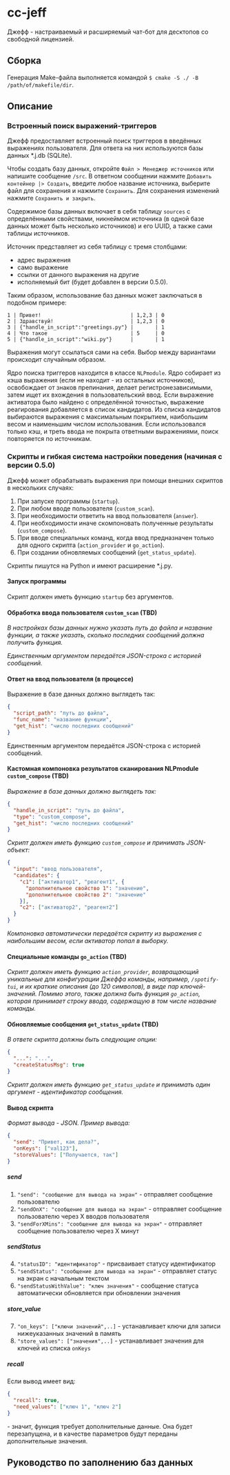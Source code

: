 # cc-jeff

Джефф - настраиваемый и расширяемый чат-бот для десктопов со свободной лицензией.

## Сборка

Генерация Make-файла выполняется командой `$ cmake -S ./ -B /path/of/makefile/dir`.

## Описание

### Встроенный поиск выражений-триггеров

Джефф предоставляет встроенный поиск триггеров в введённых выражениях пользователя. Для ответа на них используются базы данных \*.j.db (SQLite).

Чтобы создать базу данных, откройте `Файл > Менеджер источников` или напишите сообщение `/src`. В ответном сообщении нажмите `Добавить контейнер |> Создать`, введите любое название источника, выберите файл для сохранения и нажмите `Сохранить`. Для сохранения изменений нажмите `Сохранить и закрыть`.

Содержимое базы данных включает в себя таблицу `sources` с определёнными свойствами, никнеймом источника (в одной базе данных может быть несколько источников) и его UUID, а также сами таблицы источников.

Источник представляет из себя таблицу с тремя столбцами: 

- адрес выражения
- само выражение
- ссылки от данного выражения на другие
- исполняемый бит (будет добавлен в версии 0.5.0).

Таким образом, использование баз данных может заключаться в подобном примере:

```
1 | Привет!                             | 1,2,3 | 0
2 | Здравствуй!                         | 1,2,3 | 0
3 | {"handle_in_script":"greetings.py"} |       | 1
4 | Что такое                           | 5     | 0
5 | {"handle_in_script":"wiki.py"}      |       | 1
```

Выражения могут ссылаться сами на себя. Выбор между вариантами происходит случайным образом.

Ядро поиска триггеров находится в классе `NLPmodule`. Ядро собирает из кэша выражения (если не находит - из остальных источников), освобождает от знаков препинания, делает регистронезависимыми, затем ищет их вхождения в пользовательский ввод. Если выражение активатора было найдено с определённой точностью, выражение реагирования добавляется в список кандидатов. Из списка кандидатов выбираются выражения с максимальным покрытием, наибольшим весом и наименьшим числом использования. Если использовался только кэш, и треть ввода не покрыта ответными выражениями, поиск повторяется по источникам.

### Скрипты и гибкая система настройки поведения (начиная с версии 0.5.0)

Джефф может обрабатывать выражения при помощи внешних скриптов в нескольких случаях:

1. При запуске программы (`startup`).
2. При любом вводе пользователя (`custom_scan`).
3. При необходимости ответить на ввод пользователя (`answer`).
4. При необходимости иначе скомпоновать полученные результаты (`custom_compose`).
5. При вводе специальных команд, когда ввод предназначен только для одного скрипта (`action_provider` и `go_action`).
6. При создании обновляемых сообщений (`get_status_update`).

Скрипты пишутся на Python и имеют расширение \*.j.py.

#### Запуск программы

Скрипт должен иметь функцию `startup` без аргументов.

#### Обработка ввода пользователя `custom_scan` (TBD)

*В настройках базы данных нужно указать путь до файла и название функции, а также указать, сколько последних сообщений должна получить функция.*

*Единственным аргументом передаётся JSON-строка с историей сообщений.*

#### Ответ на ввод пользователя (в процессе)

Выражение в базе данных должно выглядеть так:

```json
{
  "script_path": "путь до файла",
  "func_name": "название функции",
  "get_hist": "число последних сообщений"
}
```

Единственным аргументом передаётся JSON-строка с историей сообщений.

#### Кастомная компоновка результатов сканирования NLPmodule `custom_compose` (TBD)

*Выражение в базе данных должно выглядеть так:*

```json
{
  "handle_in_script": "путь до файла",
  "type": "custom_compose",
  "get_hist": "число последних сообщений"
}
```

*Скрипт должен иметь функцию `custom_compose` и принимать JSON-объект:*

```json
{
  "input": "ввод пользователя",
  "candidates": {
    "c1": ["активатор1", "реагент1", {
      "дополнительное свойство 1": "значение",
      "дополнительное свойство 2": "значение"
    }],
    "c2": ["активатор2", "реагент2"]
  }
}
```

*Компоновка автоматически передаётся скрипту из выражения с наибольшим весом, если активатор попал в выборку.*

#### Специальные команды `go_action` (TBD)

*Скрипт должен иметь функцию `action_provider`, возвращающий уникальные для конфигурации Джеффа команды, например, `/spotify-tui`, и их краткие описания (до 120 символов), в виде пар ключей-значений. Помимо этого, также должна быть функция `go_action`, которая принимает строку ввода, содержащую в том числе название команды.*

#### Обновляемые сообщения `get_status_update` (TBD)

*В ответе скрипта должны быть следующие опции:*

```json
{ 
  "...": "...",
  "createStatusMsg": true
}
```

*Скрипт должен иметь функцию `get_status_update` и принимать один аргумент - идентификатор сообщения.*

#### Вывод скрипта

*Формат вывода - JSON. Пример вывода:*

```json
{
  "send": "Привет, как дела?",
  "onKeys": ["val123"],
  "storeValues": ["Получается, так"]
}
```

##### send

1. `"send": "сообщение для вывода на экран"` - отправляет сообщение пользователю
2. `"sendOnX": "сообщение для вывода на экран"` - отправляет сообщение пользователю через X вводов пользователя
3. `"sendForXMins": "сообщение для вывода на экран"` - отправляет сообщение пользователю через X минут

##### sendStatus

4. `"statusID": "идентификатор"` - присваивает статусу идентификатор
5. `"sendStatus": "сообщение для вывода на экран"` - отправляет статус на экран с начальным текстом
6. `"sendStatusWithValue": "ключ значения"` - сообщение статуса автоматически обновляется при обновлении значения

##### store_value

7. `"on_keys": ["ключи значений",..]` - устанавливает ключи для записи нижеуказанных значений в память
8. `"store_values": ["значения",..]` - устанавливает значения для ключей из списка `onKeys`

##### recall

Если вывод имеет вид:

```json
{
  "recall": true,
  "need_values": ["ключ 1", "ключ 2"]
}
```

\- значит, функция требует дополнительные данные. Она будет перезапущена, и в качестве параметров будут переданы дополнительные значения.

## Руководство по заполнению баз данных

